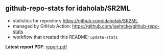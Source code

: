 ## github-repo-stats for idaholab/SR2ML

- statistics for repository https://github.com/idaholab/SR2ML
- managed by GitHub Action: https://github.com/jgehrcke/github-repo-stats
- workflow that created this README: `update-stats`

**Latest report PDF**: [report.pdf](https://github.com/idaholab/repository-statistics/raw/main/idaholab/SR2ML/latest-report/report.pdf)

